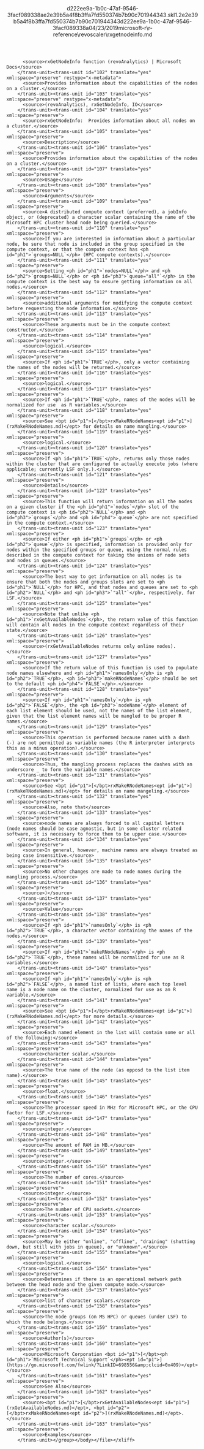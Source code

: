 <?xml version="1.0"?><xliff version="1.2" xmlns="urn:oasis:names:tc:xliff:document:1.2" xmlns:xsi="http://www.w3.org/2001/XMLSchema-instance" xsi:schemaLocation="urn:oasis:names:tc:xliff:document:1.2 xliff-core-1.2-transitional.xsd"><file datatype="xml" original="rxgetnodeinfo.md" source-language="en-US" target-language="en-US"><header><tool tool-id="mdxliff" tool-name="mdxliff" tool-version="1.0-1931010" tool-company="Microsoft" /><xliffext:skl_file_name xmlns:xliffext="urn:microsoft:content:schema:xliffextensions">d222ee9a-1b0c-47af-9546-3facf089338ae2e39b5a4f8b3ffa7fd550374b7b90c701944343.skl</xliffext:skl_file_name><xliffext:version xmlns:xliffext="urn:microsoft:content:schema:xliffextensions">1.2</xliffext:version><xliffext:ms.openlocfilehash xmlns:xliffext="urn:microsoft:content:schema:xliffextensions">e2e39b5a4f8b3ffa7fd550374b7b90c701944343</xliffext:ms.openlocfilehash><xliffext:ms.sourcegitcommit xmlns:xliffext="urn:microsoft:content:schema:xliffextensions">d222ee9a-1b0c-47af-9546-3facf089338a</xliffext:ms.sourcegitcommit><xliffext:ms.lasthandoff xmlns:xliffext="urn:microsoft:content:schema:xliffextensions">04/23/2019</xliffext:ms.lasthandoff><xliffext:ms.openlocfilepath xmlns:xliffext="urn:microsoft:content:schema:xliffextensions">microsoft-r\r-reference\revoscaler\rxgetnodeinfo.md</xliffext:ms.openlocfilepath></header><body><group id="content" extype="content"><trans-unit id="101" translate="yes" xml:space="preserve" restype="x-metadata">
          <source>rxGetNodeInfo function (revoAnalytics) | Microsoft Docs</source>
        </trans-unit><trans-unit id="102" translate="yes" xml:space="preserve" restype="x-metadata">
          <source>Provides information about the capabilities of the nodes on a cluster.</source>
        </trans-unit><trans-unit id="103" translate="yes" xml:space="preserve" restype="x-metadata">
          <source>(revoAnalytics), rxGetNodeInfo, IO</source>
        </trans-unit><trans-unit id="104" translate="yes" xml:space="preserve">
          <source>rxGetNodeInfo:  Provides information about all nodes on a cluster.</source>
        </trans-unit><trans-unit id="105" translate="yes" xml:space="preserve">
          <source>Description</source>
        </trans-unit><trans-unit id="106" translate="yes" xml:space="preserve">
          <source>Provides information about the capabilities of the nodes on a cluster.</source>
        </trans-unit><trans-unit id="107" translate="yes" xml:space="preserve">
          <source>Usage</source>
        </trans-unit><trans-unit id="108" translate="yes" xml:space="preserve">
          <source>Arguments</source>
        </trans-unit><trans-unit id="109" translate="yes" xml:space="preserve">
          <source>A distributed compute context (preferred), a jobInfo object, or (deprecated) a character scalar containing the name of the Microsoft HPC cluster head node being queried.</source>
        </trans-unit><trans-unit id="110" translate="yes" xml:space="preserve">
          <source>If you are interested in information about a particular node, be sure that node is included in the group specified in the compute context, or that the compute context has <ph id="ph1">`groups=NULL`</ph> (HPC compute contexts).</source>
        </trans-unit><trans-unit id="111" translate="yes" xml:space="preserve">
          <source>Setting <ph id="ph1">`nodes=NULL`</ph> and <ph id="ph2">`groups=NULL`</ph> or <ph id="ph3">`queue="all"`</ph> in the compute context is the best way to ensure getting information on all nodes.</source>
        </trans-unit><trans-unit id="112" translate="yes" xml:space="preserve">
          <source>additional arguments for modifying the compute context before requesting the node information.</source>
        </trans-unit><trans-unit id="113" translate="yes" xml:space="preserve">
          <source>These arguments must be in the compute context constructor.</source>
        </trans-unit><trans-unit id="114" translate="yes" xml:space="preserve">
          <source>logical.</source>
        </trans-unit><trans-unit id="115" translate="yes" xml:space="preserve">
          <source>If <ph id="ph1">`TRUE`</ph>, only a vector containing the names of the nodes will be returned.</source>
        </trans-unit><trans-unit id="116" translate="yes" xml:space="preserve">
          <source>logical.</source>
        </trans-unit><trans-unit id="117" translate="yes" xml:space="preserve">
          <source>If <ph id="ph1">`TRUE`</ph>, names of the nodes will be normalized for use  as R variables.</source>
        </trans-unit><trans-unit id="118" translate="yes" xml:space="preserve">
          <source>See <bpt id="p1">[</bpt>rxMakeRNodeNames<ept id="p1">](rxMakeRNodeNames.md)</ept> for details on name mangling.</source>
        </trans-unit><trans-unit id="119" translate="yes" xml:space="preserve">
          <source>logical.</source>
        </trans-unit><trans-unit id="120" translate="yes" xml:space="preserve">
          <source>If <ph id="ph1">`TRUE`</ph>, returns only those nodes within the cluster that are configured to actually execute jobs (where applicable; currently LSF only.).</source>
        </trans-unit><trans-unit id="121" translate="yes" xml:space="preserve">
          <source>Details</source>
        </trans-unit><trans-unit id="122" translate="yes" xml:space="preserve">
          <source>This function will return information on all the nodes on a given cluster if the <ph id="ph1">`nodes`</ph> slot of the compute context is <ph id="ph2">`NULL`</ph> and <ph id="ph3">`groups`</ph> and <ph id="ph4">`queue`</ph> are not specified in the compute context.</source>
        </trans-unit><trans-unit id="123" translate="yes" xml:space="preserve">
          <source>If either <ph id="ph1">`groups`</ph> or <ph id="ph2">`queue`</ph> is specified, information is provided only for nodes within the specified groups or queue, using the normal rules described in the compute context for taking the unions of node sets and nodes in queues.</source>
        </trans-unit><trans-unit id="124" translate="yes" xml:space="preserve">
          <source>The best way to get information on all nodes is to ensure that both the nodes and groups slots are set to <ph id="ph1">`NULL`</ph> for HPC, and that nodes and queues are set to <ph id="ph2">`NULL`</ph> and <ph id="ph3">`"all"`</ph>, respectively, for LSF.</source>
        </trans-unit><trans-unit id="125" translate="yes" xml:space="preserve">
          <source>Note that unlike <ph id="ph1">`rxGetAvailableNodes`</ph>, the return value of this function will contain all nodes in the compute context regardless of their state.</source>
        </trans-unit><trans-unit id="126" translate="yes" xml:space="preserve">
          <source>(rxGetAvailableNodes returns only online nodes).</source>
        </trans-unit><trans-unit id="127" translate="yes" xml:space="preserve">
          <source>If the return value of this function is used to populate node names elsewhere and <ph id="ph1">`namesOnly`</ph> is <ph id="ph2">`TRUE`</ph>, <ph id="ph3">`makeRNodeNames`</ph> should be set to the default <ph id="ph4">`FALSE`</ph>.</source>
        </trans-unit><trans-unit id="128" translate="yes" xml:space="preserve">
          <source>If <ph id="ph1">`namesOnly`</ph> is <ph id="ph2">`FALSE`</ph>, the <ph id="ph3">`nodeName`</ph> element of each list element should be used, not the names of the list element, given that the list element names will be mangled to be proper R names.</source>
        </trans-unit><trans-unit id="129" translate="yes" xml:space="preserve">
          <source>This operation is performed because names with a dash (-) are not permitted as variable names (the R interpreter interprets this as a minus operation).</source>
        </trans-unit><trans-unit id="130" translate="yes" xml:space="preserve">
          <source>Thus, the mangling process replaces the dashes with an underscore _ to form the variable names.</source>
        </trans-unit><trans-unit id="131" translate="yes" xml:space="preserve">
          <source>See <bpt id="p1">[</bpt>rxMakeRNodeNames<ept id="p1">](rxMakeRNodeNames.md)</ept> for details on name mangeling.</source>
        </trans-unit><trans-unit id="132" translate="yes" xml:space="preserve">
          <source>Also, note that</source>
        </trans-unit><trans-unit id="133" translate="yes" xml:space="preserve">
          <source>node names are always forced to all capital letters (node names should be case agnostic, but in some cluster related software, it is necessary to force them to be upper case.</source>
        </trans-unit><trans-unit id="134" translate="yes" xml:space="preserve">
          <source>In general, however, machine names are always treated as being case insensitive.</source>
        </trans-unit><trans-unit id="135" translate="yes" xml:space="preserve">
          <source>No other changes are made to node names during the mangling process.</source>
        </trans-unit><trans-unit id="136" translate="yes" xml:space="preserve">
          <source>)</source>
        </trans-unit><trans-unit id="137" translate="yes" xml:space="preserve">
          <source>Value</source>
        </trans-unit><trans-unit id="138" translate="yes" xml:space="preserve">
          <source>If <ph id="ph1">`namesOnly`</ph> is <ph id="ph2">`TRUE`</ph>, a character vector containing the names of the nodes.</source>
        </trans-unit><trans-unit id="139" translate="yes" xml:space="preserve">
          <source>If <ph id="ph1">`makeRNodeNames`</ph> is <ph id="ph2">`TRUE`</ph>, these names will be normalized for use as R variables.</source>
        </trans-unit><trans-unit id="140" translate="yes" xml:space="preserve">
          <source>If <ph id="ph1">`namesOnly`</ph> is <ph id="ph2">`FALSE`</ph>, a named list of lists, where each top level name is a node name on the cluster, normalized for use as an R variable.</source>
        </trans-unit><trans-unit id="141" translate="yes" xml:space="preserve">
          <source>See <bpt id="p1">[</bpt>rxMakeRNodeNames<ept id="p1">](rxMakeRNodeNames.md)</ept> for more details.</source>
        </trans-unit><trans-unit id="142" translate="yes" xml:space="preserve">
          <source>Each named element in the list will contain some or all of the following:</source>
        </trans-unit><trans-unit id="143" translate="yes" xml:space="preserve">
          <source>character scalar.</source>
        </trans-unit><trans-unit id="144" translate="yes" xml:space="preserve">
          <source>The true name of the node (as opposd to the list item name).</source>
        </trans-unit><trans-unit id="145" translate="yes" xml:space="preserve">
          <source>float.</source>
        </trans-unit><trans-unit id="146" translate="yes" xml:space="preserve">
          <source>The processor speed in MHz for Microsoft HPC, or the CPU factor for LSF.</source>
        </trans-unit><trans-unit id="147" translate="yes" xml:space="preserve">
          <source>integer.</source>
        </trans-unit><trans-unit id="148" translate="yes" xml:space="preserve">
          <source>The amount of RAM in MB.</source>
        </trans-unit><trans-unit id="149" translate="yes" xml:space="preserve">
          <source>integer.</source>
        </trans-unit><trans-unit id="150" translate="yes" xml:space="preserve">
          <source>The number of cores.</source>
        </trans-unit><trans-unit id="151" translate="yes" xml:space="preserve">
          <source>integer.</source>
        </trans-unit><trans-unit id="152" translate="yes" xml:space="preserve">
          <source>The number of CPU sockets.</source>
        </trans-unit><trans-unit id="153" translate="yes" xml:space="preserve">
          <source>character scalar.</source>
        </trans-unit><trans-unit id="154" translate="yes" xml:space="preserve">
          <source>May be either "online", "offline", "draining" (shutting down, but still with jobs in queue), or "unknown".</source>
        </trans-unit><trans-unit id="155" translate="yes" xml:space="preserve">
          <source>logical.</source>
        </trans-unit><trans-unit id="156" translate="yes" xml:space="preserve">
          <source>Determines if there is an operational network path between the head node and the given compute node.</source>
        </trans-unit><trans-unit id="157" translate="yes" xml:space="preserve">
          <source>list of character scalars.</source>
        </trans-unit><trans-unit id="158" translate="yes" xml:space="preserve">
          <source>The node groups (on MS HPC) or queues (under LSF) to which the node belongs.</source>
        </trans-unit><trans-unit id="159" translate="yes" xml:space="preserve">
          <source>Author(s)</source>
        </trans-unit><trans-unit id="160" translate="yes" xml:space="preserve">
          <source>Microsoft Corporation <bpt id="p1">[</bpt><ph id="ph1">`Microsoft Technical Support`</ph><ept id="p1">](https://go.microsoft.com/fwlink/?LinkID=698556&amp;clcid=0x409)</ept></source>
        </trans-unit><trans-unit id="161" translate="yes" xml:space="preserve">
          <source>See Also</source>
        </trans-unit><trans-unit id="162" translate="yes" xml:space="preserve">
          <source><bpt id="p1">[</bpt>rxGetAvailableNodes<ept id="p1">](rxGetAvailableNodes.md)</ept>, <bpt id="p2">[</bpt>rxMakeRNodeNames<ept id="p2">](rxMakeRNodeNames.md)</ept>.</source>
        </trans-unit><trans-unit id="163" translate="yes" xml:space="preserve">
          <source>Examples</source>
        </trans-unit></group></body></file></xliff>